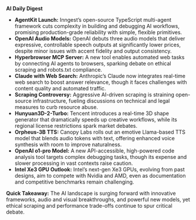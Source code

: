 **AI Daily Digest**

- **AgentKit Launch:** Inngest’s open-source TypeScript multi-agent framework cuts complexity in building and debugging AI workflows, promising production-grade reliability with simple, flexible primitives.
- **OpenAI Audio Models:** OpenAI debuts three audio models that deliver expressive, controllable speech outputs at significantly lower prices, despite minor issues with accent fidelity and output consistency.
- **Hyperbrowser MCP Server:** A new tool enables automated web tasks by connecting AI agents to browsers, sparking debate on ethical scraping and robots.txt compliance.
- **Claude with Web Search:** Anthropic’s Claude now integrates real-time web search to boost answer relevance, though it faces challenges with content quality and automated traffic.
- **Scraping Controversy:** Aggressive AI-driven scraping is straining open-source infrastructure, fueling discussions on technical and legal measures to curb resource abuse.
- **Hunyuan3D-2-Turbo:** Tencent introduces a real-time 3D shape generator that dramatically speeds up creative workflows, while its regional license restrictions spark market debates.
- **Orpheus-3B TTS:** Canopy Labs rolls out an emotive Llama-based TTS model that blends audio tokens with text, offering enhanced voice synthesis with room to improve naturalness.
- **OpenAI o1-pro Model:** A new API-accessible, high-powered code analysis tool targets complex debugging tasks, though its expense and slower processing in vast contexts raise caution.
- **Intel Xe3 GPU Outlook:** Intel’s next-gen Xe3 GPUs, evolving from past designs, aim to compete with Nvidia and AMD, even as documentation and competitive benchmarks remain challenging.

**Quick Takeaway:** The AI landscape is surging forward with innovative frameworks, audio and visual breakthroughs, and powerful new models, yet ethical scraping and performance trade-offs continue to spur critical debate.